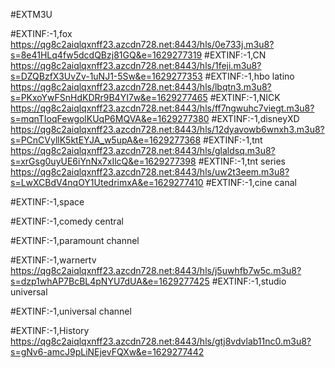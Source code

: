 #EXTM3U

#EXTINF:-1,fox 
https://qg8c2aiqlqxnff23.azcdn728.net:8443/hls/0e733j.m3u8?s=8e41HLq4fw5dcdQBzj81GQ&e=1629277319
#EXTINF:-1,CN
https://qg8c2aiqlqxnff23.azcdn728.net:8443/hls/1feji.m3u8?s=DZQBzfX3UvZv-1uNJ1-5Sw&e=1629277353
#EXTINF:-1,hbo latino
https://qg8c2aiqlqxnff23.azcdn728.net:8443/hls/lbqtn3.m3u8?s=PKxoYwFSnHdKDRr9B4YI7w&e=1629277465
#EXTINF:-1,NICK
https://qg8c2aiqlqxnff23.azcdn728.net:8443/hls/ff7ngwuhc7viegt.m3u8?s=mqnTIoqFewgolKUqP6MQVA&e=1629277380
#EXTINF:-1,disneyXD
https://qg8c2aiqlqxnff23.azcdn728.net:8443/hls/12dyavowb6wnxh3.m3u8?s=PCnCVyllK5ktEYJA_w5upA&e=1629277368
#EXTINF:-1,tnt 
https://qg8c2aiqlqxnff23.azcdn728.net:8443/hls/glaldsq.m3u8?s=xrGsg0uyUE6iYnNx7xIlcQ&e=1629277398
#EXTINF:-1,tnt series
https://qg8c2aiqlqxnff23.azcdn728.net:8443/hls/uw2t3eem.m3u8?s=LwXCBdV4nqOY1UtedrimxA&e=1629277410
#EXTINF:-1,cine canal

#EXTINF:-1,space

#EXTINF:-1,comedy central

#EXTINF:-1,paramount channel

#EXTINF:-1,warnertv
https://qg8c2aiqlqxnff23.azcdn728.net:8443/hls/j5uwhfb7w5c.m3u8?s=dzp1whAP7BcBL4pNYU7dUA&e=1629277425
#EXTINF:-1,studio universal

#EXTINF:-1,universal channel

#EXTINF:-1,History
https://qg8c2aiqlqxnff23.azcdn728.net:8443/hls/gtj8vdvlab11nc0.m3u8?s=gNv6-amcJ9pLiNEjevFQXw&e=1629277442


